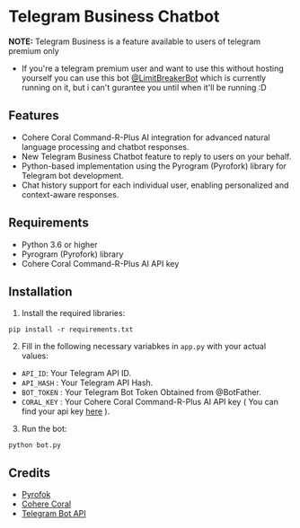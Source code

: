 # Telegram Business Chatbot

**NOTE:** Telegram Business is a feature available to users of telegram premium only

- If you're a telegram premium user and want to use this without hosting yourself you can use this bot [@LimitBreakerBot](https://t.me/LimitBreakerBot) which is currently running on it, but i can't gurantee you until when it'll be running :D

## Features

- Cohere Coral Command-R-Plus AI integration for advanced natural language processing and chatbot responses.
- New Telegram Business Chatbot feature to reply to users on your behalf.
- Python-based implementation using the Pyrogram (Pyrofork) library for Telegram bot development.
- Chat history support for each individual user, enabling personalized and context-aware responses.

## Requirements

- Python 3.6 or higher
- Pyrogram (Pyrofork) library
- Cohere Coral Command-R-Plus AI API key

## Installation

1. Install the required libraries:

```
pip install -r requirements.txt
```

2. Fill in the following necessary variabkes in `app.py` with your actual values:

- `API_ID`: Your Telegram API ID.
- `API_HASH` : Your Telegram API Hash.
- `BOT_TOKEN` : Your Telegram Bot Token Obtained from @BotFather.
- `CORAL_KEY` : Your Cohere Coral Command-R-Plus AI API key ( You can find your api key [here](https://dashboard.cohere.com/api-keys) ).

3. Run the bot:

```
python bot.py
```

## Credits

- [Pyrofok](https://github.com/Mayuri-Chan/pyrofork)
- [Cohere Coral](https://cohere.com)
- [Telegram Bot API](https://core.telegram.org/bots)

